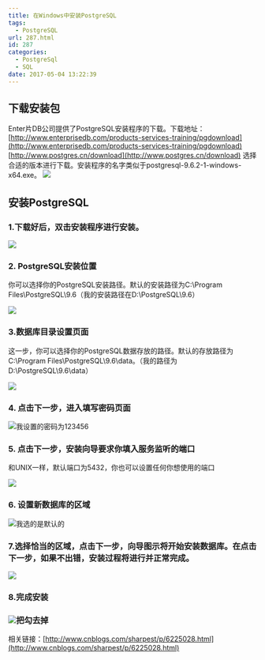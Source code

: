 ```yaml
---
title: 在Windows中安装PostgreSQL
tags:
  - PostgreSQL
url: 287.html
id: 287
categories:
  - PostgreSql
  - SQL
date: 2017-05-04 13:22:39
---
```


下载安装包
-----

Enter片DB公司提供了PostgreSQL安装程序的下载。下载地址：[http://www.enterprisedb.com/products-services-training/pgdownload](http://www.enterprisedb.com/products-services-training/pgdownload) [http://www.postgres.cn/download](http://www.postgres.cn/download) 选择合适的版本进行下载。安装程序的名字类似于postgresql-9.6.2-1-windows-x64.exe。 ![](http://huanggd.com/wp-content/uploads/2017/05/QQ截图20170504120249.png)

安装PostgreSQL
------------

### 1.下载好后，双击安装程序进行安装。

![](http://huanggd.com/wp-content/uploads/2017/05/QQ截图20170504122222.png)

### 2\. PostgreSQL安装位置

你可以选择你的PostgreSQL安装路径。默认的安装路径为C:\\Program Files\\PostgreSQL\\9.6（我的安装路径在D:\\PostgreSQL\\9.6）

![](http://huanggd.com/wp-content/uploads/2017/05/QQ截图20170504122347.png)

### 3.数据库目录设置页面

这一步，你可以选择你的PostgreSQL数据存放的路径。默认的存放路径为C:\\Program Files\\PostgreSQL\\9.6\\data。（我的路径为D:\\PostgreSQL\\9.6\\data）

![](http://huanggd.com/wp-content/uploads/2017/05/QQ截图20170504122615.png)

### 4\. 点击下一步，进入填写密码页面

![](http://huanggd.com/wp-content/uploads/2017/05/QQ截图20170504122734.png)我设置的密码为123456

### 5\. 点击下一步，安装向导要求你填入服务监听的端口

和UNIX一样，默认端口为5432，你也可以设置任何你想使用的端口

![](http://huanggd.com/wp-content/uploads/2017/05/QQ截图20170504122844.png)

### 6\. 设置新数据库的区域

![](http://huanggd.com/wp-content/uploads/2017/05/QQ截图20170504123010.png)我选的是默认的

### 7.选择恰当的区域，点击下一步，向导图示将开始安装数据库。在点击下一步，如果不出错，安装过程将进行并正常完成。

![](http://huanggd.com/wp-content/uploads/2017/05/QQ截图20170504123226.png)

### 8.完成安装

### ![](http://huanggd.com/wp-content/uploads/2017/05/QQ截图20170504123708.png)把勾去掉

相关链接：[http://www.cnblogs.com/sharpest/p/6225028.html](http://www.cnblogs.com/sharpest/p/6225028.html)